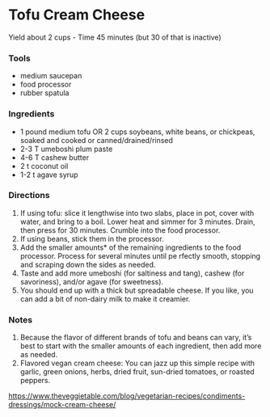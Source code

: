 # Tofu Cream Cheese
Yield about 2 cups - Time 45 minutes (but 30 of that is inactive)
 
### Tools        
* medium saucepan
* food processor
* rubber spatula
 
### Ingredients        
* 1 pound medium tofu OR 2 cups soybeans, white beans, or chickpeas, soaked and cooked or canned/drained/rinsed
* 2-3 T umeboshi plum paste
* 4-6 T cashew butter
* 2 t coconut oil
* 1-2 t agave syrup
 
### Directions        
1. If using tofu: slice it lengthwise into two slabs, place in pot, cover with water, and bring to a boil. Lower heat and simmer for 3 minutes. Drain, then press for 30 minutes. Crumble into the food processor.
2. If using beans, stick them in the processor.
3. Add the smaller amounts* of the remaining ingredients to the food processor. Process for several minutes until pe rfectly smooth, stopping and scraping down the sides as needed.
4. Taste and add more umeboshi (for saltiness and tang), cashew (for savoriness), and/or agave (for sweetness).
5. You should end up with a thick but spreadable cheese. If you like, you can add a bit of non-dairy milk to make it creamier.
 
### Notes        
1. Because the flavor of different brands of tofu and beans can vary, it’s best to start with the smaller amounts of each ingredient, then add more as needed.
2. Flavored vegan cream cheese: You can jazz up this simple recipe with garlic, green onions, herbs, dried fruit, sun-dried tomatoes, or roasted peppers.
 
https://www.theveggietable.com/blog/vegetarian-recipes/condiments-dressings/mock-cream-cheese/